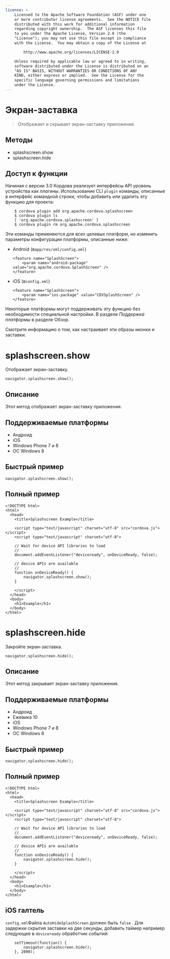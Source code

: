 ```yaml
---
license: >
    Licensed to the Apache Software Foundation (ASF) under one
    or more contributor license agreements.  See the NOTICE file
    distributed with this work for additional information
    regarding copyright ownership.  The ASF licenses this file
    to you under the Apache License, Version 2.0 (the
    "License"); you may not use this file except in compliance
    with the License.  You may obtain a copy of the License at

        http://www.apache.org/licenses/LICENSE-2.0

    Unless required by applicable law or agreed to in writing,
    software distributed under the License is distributed on an
    "AS IS" BASIS, WITHOUT WARRANTIES OR CONDITIONS OF ANY
    KIND, either express or implied.  See the License for the
    specific language governing permissions and limitations
    under the License.
---
```



# Экран-заставка

> Отображает и скрывает экран-заставку приложения.

## Методы

*   splashscreen.show
*   splashscreen.hide

## Доступ к функции

Начиная с версии 3.0 Кордова реализует интерфейсы API уровень устройства как *плагины*. Использование CLI `plugin` команды, описанные в интерфейс командной строки, чтобы добавить или удалить эту функцию для проекта:

        $ cordova plugin add org.apache.cordova.splashscreen
        $ cordova plugin ls
        [ 'org.apache.cordova.splashscreen' ]
        $ cordova plugin rm org.apache.cordova.splashscreen
    

Эти команды применяются для всех целевых платформ, но изменить параметры конфигурации платформы, описанные ниже:

*   Android (в`app/res/xml/config.xml`)
    
        <feature name="SplashScreen">
            <param name="android-package" value="org.apache.cordova.SplashScreen" />
        </feature>
        

*   iOS (в`config.xml`)
    
        <feature name="SplashScreen">
            <param name="ios-package" value="CDVSplashScreen" />
        </feature>
        

Некоторые платформы могут поддерживать эту функцию без необходимости специальной настройки. В разделе *Поддержка платформы* в разделе Обзор.

Смотрите информацию о том, как настраивает эти образы иконки и заставки.


# splashscreen.show

Отображает экран-заставку.

    navigator.splashscreen.show();
    

## Описание

Этот метод отображает экран-заставку приложения.

## Поддерживаемые платформы

*   Андроид
*   iOS
*   Windows Phone 7 и 8
*   ОС Windows 8

## Быстрый пример

    navigator.splashscreen.show();
    

## Полный пример

    <!DOCTYPE html>
    <html>
      <head>
        <title>Splashscreen Example</title>
    
        <script type="text/javascript" charset="utf-8" src="cordova.js"></script>
        <script type="text/javascript" charset="utf-8">
    
        // Wait for device API libraries to load
        //
        document.addEventListener("deviceready", onDeviceReady, false);
    
        // device APIs are available
        //
        function onDeviceReady() {
            navigator.splashscreen.show();
        }
    
        </script>
      </head>
      <body>
        <h1>Example</h1>
      </body>
    </html>


# splashscreen.hide

Закройте экран-заставка.

    navigator.splashscreen.hide();
    

## Описание

Этот метод закрывает экран-заставку приложения.

## Поддерживаемые платформы

*   Андроид
*   Ежевика 10
*   iOS
*   Windows Phone 7 и 8
*   ОС Windows 8

## Быстрый пример

    navigator.splashscreen.hide();
    

## Полный пример

    <!DOCTYPE html>
    <html>
      <head>
        <title>Splashscreen Example</title>
    
        <script type="text/javascript" charset="utf-8" src="cordova.js"></script>
        <script type="text/javascript" charset="utf-8">
    
        // Wait for device API libraries to load
        //
        document.addEventListener("deviceready", onDeviceReady, false);
    
        // device APIs are available
        //
        function onDeviceReady() {
            navigator.splashscreen.hide();
        }
    
        </script>
      </head>
      <body>
        <h1>Example</h1>
      </body>
    </html>
    

## iOS галтель

`config.xml`Файла `AutoHideSplashScreen` должен быть `false` . Для задержки скрытия заставки на две секунды, добавить таймер например следующее в `deviceready` обработчик событий:

        setTimeout(function() {
            navigator.splashscreen.hide();
        }, 2000);
